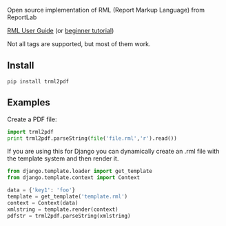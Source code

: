 Open source implementation of RML (Report Markup Language) from ReportLab

[RML User Guide](http://www.reportlab.com/docs/rml2pdf-userguide.pdf)  (or [beginner tutorial](http://www.reportlab.com/docs/rml-for-idiots.pdf))

Not all tags are supported, but most of them work.
 
Install
------- 
`pip install trml2pdf`


Examples
--------

Create a PDF file:

```python
import trml2pdf
print trml2pdf.parseString(file('file.rml','r').read())
```
 
If you are using this for Django you can dynamically create an .rml file with the template system and then render it.


```python
from django.template.loader import get_template
from django.template.context import Context

data = {'key1': 'foo'}
template = get_template('template.rml')
context = Context(data)
xmlstring = template.render(context)
pdfstr = trml2pdf.parseString(xmlstring)
```

